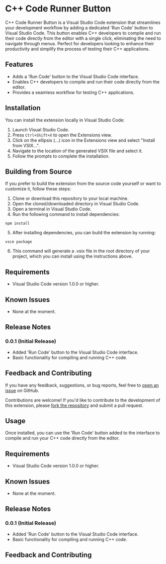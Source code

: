 # C++ Code Runner Button

C++ Code Runner Button is a Visual Studio Code extension that streamlines your development workflow by adding a dedicated 'Run Code' button to Visual Studio Code. This button enables C++ developers to compile and run their code directly from the editor with a single click, eliminating the need to navigate through menus. Perfect for developers looking to enhance their productivity and simplify the process of testing their C++ applications.

## Features

- Adds a 'Run Code' button to the Visual Studio Code interface.
- Enables C++ developers to compile and run their code directly from the editor.
- Provides a seamless workflow for testing C++ applications.

## Installation

You can install the extension locally in Visual Studio Code:

1. Launch Visual Studio Code.
2. Press `Ctrl+Shift+X` to open the Extensions view.
3. Click on the ellipsis (...) icon in the Extensions view and select "Install from VSIX...".
4. Navigate to the location of the generated VSIX file and select it.
5. Follow the prompts to complete the installation.

## Building from Source

If you prefer to build the extension from the source code yourself or want to customize it, follow these steps:

1. Clone or download this repository to your local machine.
2. Open the cloned/downloaded directory in Visual Studio Code.
3. Open a terminal in Visual Studio Code.
4. Run the following command to install dependencies:
```shell
npm install
```
5. After installing dependencies, you can build the extension by running:
```shell
vsce package
```
6. This command will generate a .vsix file in the root directory of your project, which you can install using the instructions above.

## Requirements

- Visual Studio Code version 1.0.0 or higher.

## Known Issues

- None at the moment.

## Release Notes

### 0.0.1 (Initial Release)

- Added 'Run Code' button to the Visual Studio Code interface.
- Basic functionality for compiling and running C++ code.

## Feedback and Contributing

If you have any feedback, suggestions, or bug reports, feel free to [open an issue](https://github.com/your-username/your-extension-name/issues) on GitHub.

Contributions are welcome! If you'd like to contribute to the development of this extension, please [fork the repository](https://github.com/your-username/your-extension-name/fork) and submit a pull request.

## Usage

Once installed, you can use the 'Run Code' button added to the interface to compile and run your C++ code directly from the editor.

## Requirements

- Visual Studio Code version 1.0.0 or higher.

## Known Issues

- None at the moment.

## Release Notes

### 0.0.1 (Initial Release)

- Added 'Run Code' button to the Visual Studio Code interface.
- Basic functionality for compiling and running C++ code.

## Feedback and Contributing

